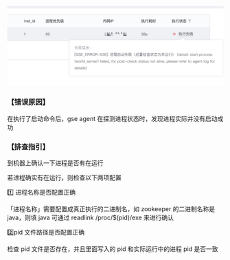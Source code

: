 
![](../image/faq_image_01.png)

### 【错误原因】

在执行了启动命令后，gse agent 在探测进程状态时，发现进程实际并没有启动成功



### 【排查指引】

到机器上确认一下进程是否有在运行


若进程确实有在运行，则检查以下两项配置

1️⃣ 进程名称是否配置正确

「进程名称」需要配置成真正执行的二进制名，如 zookeeper 的二进制名称是 java，则填 java
可通过 readlink /proc/$(pid)/exe 来进行确认


2️⃣pid 文件路径是否配置正确

检查 pid 文件是否存在，并且里面写入的 pid 和实际运行中的进程 pid 是否一致

